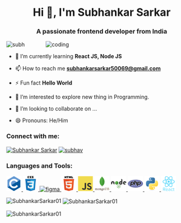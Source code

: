 
<h1 align="center">Hi 👋, I'm Subhankar Sarkar</h1>
<h3 align="center">A passionate frontend developer from India</h3>
<img src="https://camo.githubusercontent.com/19db51af5f90f1b152bc0b9078f5fe97053955be5074f03f17019c70345bdcdb/68747470733a2f2f6d69726f2e6d656469756d2e636f6d2f6d61782f313336302f302a37513379765349765f7430696f4a2d5a2e676966" alt="coding" width="400" align="right">

<p align="left"> <img src="https://komarev.com/ghpvc/?username=subh&label=Profile%20views&color=0e75b6&style=flat" alt="subh" /> </p>




- 🌱 I’m currently learning **React JS, Node JS**

- 📫 How to reach me **subhankarsarkar50069@gmail.com**

- ⚡ Fun fact **Hello World**

- 👀 I’m interested to explore new thing in Programming.

- 💞️ I’m looking to collaborate on ...
  
- 😄 Pronouns: He/Him

<h3 align="left">Connect with me:</h3>
<p align="left">
<a href="www.linkedin.com/in/subhankar-sarkar-1251232a8" target="blank"><img align="center" src="https://raw.githubusercontent.com/rahuldkjain/github-profile-readme-generator/master/src/images/icons/Social/linked-in-alt.svg" alt="Subhankar Sarkar" height="30" width="40" /></a>
<a href="https://instagram.com/subhankar_sarkar21" target="blank"><img align="center" src="https://raw.githubusercontent.com/rahuldkjain/github-profile-readme-generator/master/src/images/icons/Social/instagram.svg" alt="subhav" height="30" width="40" /></a>
</p>

<h3 align="left">Languages and Tools:</h3>
 <p align="left"> <a href="https://www.cprogramming.com/" target="_blank" rel="noreferrer"> <img src="https://raw.githubusercontent.com/devicons/devicon/master/icons/c/c-original.svg" alt="c" width="40" height="40"/> </a> <a href="https://www.w3schools.com/css/" target="_blank" rel="noreferrer"> <img src="https://raw.githubusercontent.com/devicons/devicon/master/icons/css3/css3-original-wordmark.svg" alt="css3" width="40" height="40"/> </a> <a href="https://www.figma.com/" target="_blank" rel="noreferrer"> <img src="https://www.vectorlogo.zone/logos/figma/figma-icon.svg" alt="figma" width="40" height="40"/> </a> <a href="https://www.w3.org/html/" target="_blank" rel="noreferrer"> <img src="https://raw.githubusercontent.com/devicons/devicon/master/icons/html5/html5-original-wordmark.svg" alt="html5" width="40" height="40"/> </a> <a href="https://developer.mozilla.org/en-US/docs/Web/JavaScript" target="_blank" rel="noreferrer"> <img src="https://raw.githubusercontent.com/devicons/devicon/master/icons/javascript/javascript-original.svg" alt="javascript" width="40" height="40"/> </a> <a href="https://www.mongodb.com/" target="_blank" rel="noreferrer"> <img src="https://raw.githubusercontent.com/devicons/devicon/master/icons/mongodb/mongodb-original-wordmark.svg" alt="mongodb" width="40" height="40"/> </a> <a href="https://nodejs.org" target="_blank" rel="noreferrer"> <img src="https://raw.githubusercontent.com/devicons/devicon/master/icons/nodejs/nodejs-original-wordmark.svg" alt="nodejs" width="40" height="40"/> </a> <a href="https://www.php.net" target="_blank" rel="noreferrer"> <img src="https://raw.githubusercontent.com/devicons/devicon/master/icons/php/php-original.svg" alt="php" width="40" height="40"/> </a> <a href="https://www.python.org" target="_blank" rel="noreferrer"> <img src="https://raw.githubusercontent.com/devicons/devicon/master/icons/python/python-original.svg" alt="python" width="40" height="40"/> </a> <a href="https://reactjs.org/" target="_blank" rel="noreferrer"> <img src="https://raw.githubusercontent.com/devicons/devicon/master/icons/react/react-original-wordmark.svg" alt="react" width="40" height="40"/> </a> </p>

<p><img align="left" src="https://github-readme-stats.vercel.app/api/top-langs?username=SubhankarSarkar01&show_icons=true&locale=en&layout=compact" alt="SubhankarSarkar01" /></p>
<p>&nbsp;<img align="center" src="https://github-readme-stats.vercel.app/api?username=SubhankarSarkar01&show_icons=true&locale=en" alt="SubhankarSarkar01" /></p>
<p><img align="center" src="https://github-readme-streak-stats.herokuapp.com/?user=SubhankarSarkar01&" alt="SubhankarSarkar01" /></p>


